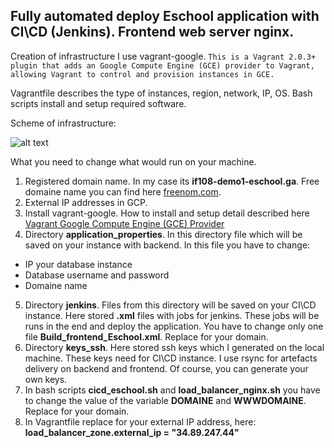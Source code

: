 ## Fully automated deploy Eschool application with CI\CD (Jenkins). Frontend web server nginx.
Creation of infrastructure I use vagrant-google.
```This is a Vagrant 2.0.3+ plugin that adds an Google Compute Engine (GCE) provider to Vagrant, allowing Vagrant to control and provision instances in GCE.```

Vagrantfile describes the type of instances, region, network, IP, OS. Bash scripts install and setup required software.

Scheme of infrastructure:

![alt text](https://i.imgur.com/6rhFDsR.jpg)

What you need to change what would run on your machine.

1. Registered domain name. In my case its **if108-demo1-eschool.ga**. Free domaine name you can find here [freenom.com](https://freenom.com).
2. External IP addresses in GCP.
3. Install vagrant-google. How to install and setup detail described here [Vagrant Google Compute Engine (GCE) Provider](https://github.com/mitchellh/vagrant-google)
4. Directory **application_properties**. In this directory file which will be saved on your instance with backend. In this file you have to change:
  - IP your database instance
  - Database username and password
  - Domaine name
5. Directory **jenkins**. Files from this directory will be saved on your CI\CD instance. Here stored **.xml** files with jobs for jenkins.
These jobs will be runs in the end and deploy the application. You have to change only one file **Build_frontend_Eschool.xml**. Replace for your domain.
6. Directory **keys_ssh**. Here stored ssh keys which I generated on the local machine. These keys need for CI\CD instance.
I use rsync for artefacts delivery on backend and frontend. Of course, you can generate your own keys.
7. In bash scripts **cicd_eschool.sh** and **load_balancer_nginx.sh** you have to change the value of the variable **DOMAINE** and **WWWDOMAINE**. Replace for your domain.  
8. In Vagrantfile replace for your external IP address, here: **load_balancer_zone.external_ip = "34.89.247.44"**
